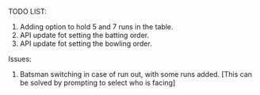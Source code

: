 TODO LIST:

1. Adding option to hold 5 and 7 runs in the table.
2. API update fot setting the batting order.
3. API update fot setting the bowling order.

Issues:

1. Batsman switching in case of run out, with some 
runs added. [This can be solved by prompting to select
who is facing]

